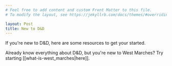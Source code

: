 ```yaml
---
# Feel free to add content and custom Front Matter to this file.
# To modify the layout, see https://jekyllrb.com/docs/themes/#overriding-theme-defaults

layout: Post
title: New to D&D
---
```


If you're new to D&D, here are some resources to get your started.

Already know everything about D&D, but you're new to West Marches? Try starting [[what-is-west_marches|here]].
